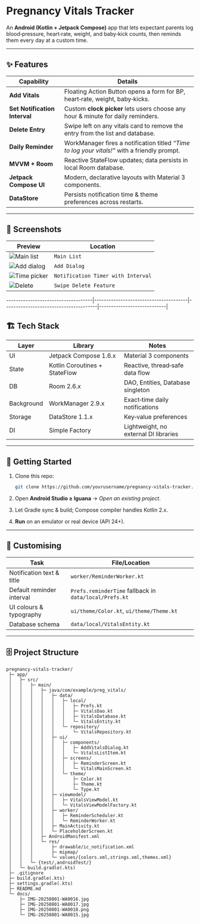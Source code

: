 # Pregnancy Vitals Tracker


An **Android (Kotlin + Jetpack Compose)** app that lets expectant parents log blood‑pressure, heart‑rate, weight, and baby‑kick counts, then reminds them every day at a custom time.

---

## ✨ Features

| Capability                    | Details                                                                                      |
| ----------------------------- | -------------------------------------------------------------------------------------------- |
| **Add Vitals**                | Floating Action Button opens a form for BP, heart‑rate, weight, baby‑kicks.                  |
| **Set Notification Interval** | Custom **clock picker** lets users choose any hour & minute for daily reminders.             |
| **Delete Entry**              | Swipe left on any vitals card to remove the entry from the list and database.                |
| **Daily Reminder**            | WorkManager fires a notification titled *“Time to log your vitals!”* with a friendly prompt. |
| **MVVM + Room**               | Reactive StateFlow updates; data persists in local Room database.                            |
| **Jetpack Compose UI**        | Modern, declarative layouts with Material 3 components.                                      |
| **DataStore**                 | Persists notification time & theme preferences across restarts.                              |

---

## 📸 Screenshots

| Preview                                      | Location                       |
| -------------------------------------------- | ------------------------------ |
| ![Main list](docs/IMG-20250801-WA0016.jpg)   | `Main List` |
| ![Add dialog](docs/IMG-20250801-WA0017.jpg)  | `Add Dialog` |
| ![Time picker](docs/IMG-20250801-WA0018.jpg) | `Notification Timer with Interval` |
| ![Delete](docs/IMG-20250801-WA0015.jpg)      | `Swipe Delete Feature` |

\------------------------------------|---------------------------------------|---------------------------------------|----------------------------|

## 🏗️ Tech Stack

| Layer      | Library                       | Notes                                 |
| ---------- | ----------------------------- | ------------------------------------- |
| UI         | Jetpack Compose 1.6.x         | Material 3 components                 |
| State      | Kotlin Coroutines + StateFlow | Reactive, thread‑safe data flow       |
| DB         | Room 2.6.x                    | DAO, Entities, Database singleton     |
| Background | WorkManager 2.9.x             | Exact‑time daily notifications        |
| Storage    | DataStore 1.1.x               | Key‑value preferences                 |
| DI         | Simple Factory                | Lightweight, no external DI libraries |

---

## 🚀 Getting Started

1. Clone this repo:

   ```bash
   git clone https://github.com/yourusername/pregnancy-vitals-tracker.git
   ```
2. Open **Android Studio ≥ Iguana** → *Open an existing project*.
3. Let Gradle sync & build; Compose compiler handles Kotlin 2.x.
4. **Run** on an emulator or real device (API 24+).

---

## 🔧 Customising

| Task                      | File/Location                                          |
| ------------------------- | ------------------------------------------------------ |
| Notification text & title | `worker/ReminderWorker.kt`                             |
| Default reminder interval | `Prefs.reminderTime` fallback in `data/local/Prefs.kt` |
| UI colours & typography   | `ui/theme/Color.kt`, `ui/theme/Theme.kt`               |
| Database schema           | `data/local/VitalsEntity.kt`                           |

---

## 🗄️ Project Structure

```text
pregnancy-vitals-tracker/
 ├─ app/
 │   ├─ src/
 │   │   ├─ main/
 │   │   │   ├─ java/com/example/preg_vitals/
 │   │   │   │   ├─ data/
 │   │   │   │   │   ├─ local/
 │   │   │   │   │   │   ├─ Prefs.kt
 │   │   │   │   │   │   ├─ VitalsDao.kt
 │   │   │   │   │   │   ├─ VitalsDatabase.kt
 │   │   │   │   │   │   └─ VitalsEntity.kt
 │   │   │   │   │   └─ repository/
 │   │   │   │   │       └─ VitalsRepository.kt
 │   │   │   │   ├─ ui/
 │   │   │   │   │   ├─ components/
 │   │   │   │   │   │   ├─ AddVitalsDialog.kt
 │   │   │   │   │   │   └─ VitalsListItem.kt
 │   │   │   │   │   ├─ screens/
 │   │   │   │   │   │   ├─ ReminderScreen.kt
 │   │   │   │   │   │   └─ VitalsMainScreen.kt
 │   │   │   │   │   └─ theme/
 │   │   │   │   │       ├─ Color.kt
 │   │   │   │   │       ├─ Theme.kt
 │   │   │   │   │       └─ Type.kt
 │   │   │   │   ├─ viewmodel/
 │   │   │   │   │   ├─ VitalsViewModel.kt
 │   │   │   │   │   └─ VitalsViewModelFactory.kt
 │   │   │   │   ├─ worker/
 │   │   │   │   │   ├─ ReminderScheduler.kt
 │   │   │   │   │   └─ ReminderWorker.kt
 │   │   │   │   ├─ MainActivity.kt
 │   │   │   │   └─ PlaceholderScreen.kt
 │   │   │   ├─ AndroidManifest.xml
 │   │   │   └─ res/
 │   │   │       ├─ drawable/ic_notification.xml
 │   │   │       ├─ mipmap/
 │   │   │       └─ values/{colors.xml,strings.xml,themes.xml}
 │   │   └─ {test/,androidTest/}
 │   └─ build.gradle(.kts)
 ├─ .gitignore
 ├─ build.gradle(.kts)
 ├─ settings.gradle(.kts)
 ├─ README.md
 └─ docs/
     ├─ IMG-20250801-WA0016.jpg
     ├─ IMG-20250801-WA0017.jpg
     ├─ IMG-20250801-WA0018.png
     └─ IMG-20250801-WA0015.jpg
```
